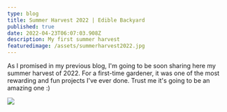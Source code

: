 ```yaml
---
type: blog
title: Summer Harvest 2022 | Edible Backyard
published: true
date: 2022-04-23T06:07:03.908Z
description: My first summer harvest
featuredimage: /assets/summerharvest2022.jpg
---
```

As I promised in my previous blog, I'm going to be soon sharing here my summer harvest of 2022. For a first-time gardener, it was one of the most rewarding and fun projects I've ever done. Trust me it's going to be an amazing one :) 

![](/assets/img_6992.jpg)